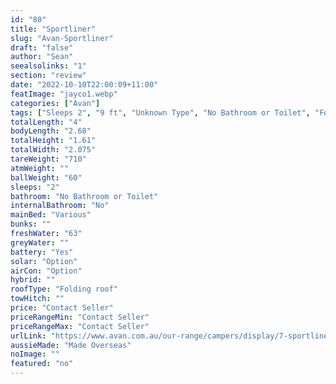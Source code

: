 ```yaml
---
id: "80"
title: "Sportliner"
slug: "Avan-Sportliner"
draft: "false"
author: "Sean"
seealsolinks: "1"
section: "review"
date: "2022-10-10T22:00:09+11:00"
featImage: "jayco1.webp"
categories: ["Avan"]
tags: ["Sleeps 2", "9 ft", "Unknown Type", "No Bathroom or Toilet", "Folding roof", "Price Unknown"]
totalLength: "4"
bodyLength: "2.68"
totalHeight: "1.61"
totalWidth: "2.075"
tareWeight: "710"
atmWeight: ""
ballWeight: "60"
sleeps: "2"
bathroom: "No Bathroom or Toilet"
internalBathroom: "No"
mainBed: "Various"
bunks: ""
freshWater: "63"
greyWater: ""
battery: "Yes"
solar: "Option"
airCon: "Option"
hybrid: ""
roofType: "Folding roof"
towHitch: ""
price: "Contact Seller"
priceRangeMin: "Contact Seller"
priceRangeMax: "Contact Seller"
urlLink: "https://www.avan.com.au/our-range/campers/display/7-sportliner"
aussieMade: "Made Overseas"
noImage: ""
featured: "no"
---
```

